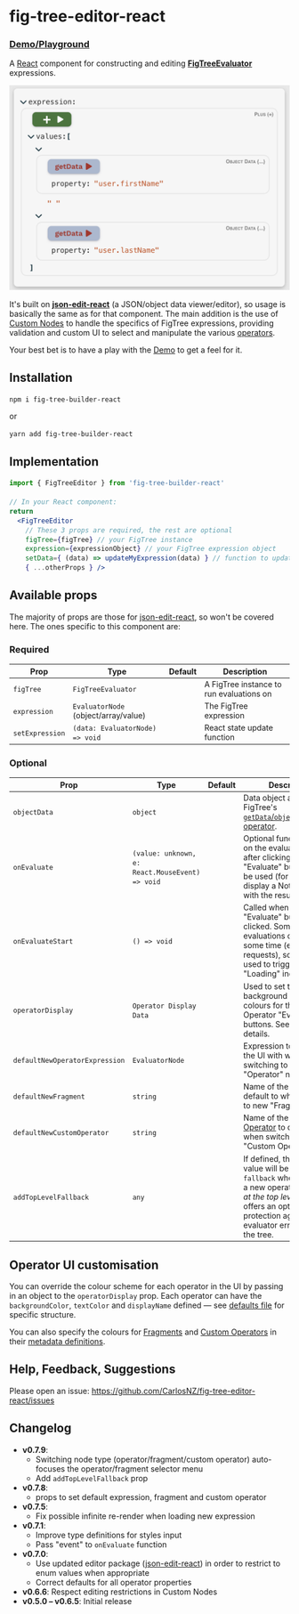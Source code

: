 # fig-tree-editor-react

### [Demo/Playground](https://carlosnz.github.io/fig-tree-evaluator/)

A [React](https://github.com/facebook/react) component for constructing and editing [**FigTreeEvaluator**](https://github.com/CarlosNZ/fig-tree-evaluator) expressions.

<img src="images/fig-tree-basic-view.png" width="621" title="Screenshot"/>

It's built on [**json-edit-react**](https://carlosnz.github.io/json-edit-react/) (a JSON/object data viewer/editor), so usage is basically the same as for that component. The main addition is the use of [Custom Nodes](https://github.com/CarlosNZ/json-edit-react?tab=readme-ov-file#custom-nodes) to handle the specifics of FigTree expressions, providing validation and custom UI to select and manipulate the various [operators](https://github.com/CarlosNZ/fig-tree-evaluator?tab=readme-ov-file#operator-reference).

Your best bet is to have a play with the [Demo](https://carlosnz.github.io/fig-tree-evaluator/) to get a feel for it.


## Installation

`npm i fig-tree-builder-react`

or 

`yarn add fig-tree-builder-react`

## Implementation

```jsx
import { FigTreeEditor } from 'fig-tree-builder-react'

// In your React component:
return 
  <FigTreeEditor
    // These 3 props are required, the rest are optional
    figTree={figTree} // your FigTree instance
    expression={expressionObject} // your FigTree expression object
    setData={ (data) => updateMyExpression(data) } // function to update your expression object
    { ...otherProps } />
```

## Available props

The majority of props are those for [json-edit-react](https://carlosnz.github.io/json-edit-react/), so won't be covered here. The ones specific to this component are:

### Required

| Prop            | Type                                     | Default | Description                              |
| --------------- | ---------------------------------------- | ------- | ---------------------------------------- |
| `figTree`       | `FigTreeEvaluator`                       |         | A FigTree instance to run evaluations on |
| `expression`    | `EvaluatorNode`</br>(object/array/value) |         | The FigTree expression                   |
| `setExpression` | `(data: EvaluatorNode) => void`          |         | React state update function              |

### Optional

| Prop                           | Type                                            | Default | Description                                                                                                                                                                                                             |
| ------------------------------ | ----------------------------------------------- | ------- | ----------------------------------------------------------------------------------------------------------------------------------------------------------------------------------------------------------------------- |
| `objectData`                   | `object`                                        |         | Data object accessed by FigTree's [`getData`/`objectProperties` operator](https://github.com/CarlosNZ/fig-tree-evaluator?tab=readme-ov-file#object_properties).                                                         |  |
| `onEvaluate`                   | `(value: unknown, e: React.MouseEvent) => void` |         | Optional function to call on the evaluated result after clicking one of the "Evaluate" buttons. Can be used (for example) to display a Notification with the result.                                                    |
| `onEvaluateStart`              | `() => void`                                    |         | Called when an "Evaluate" button is clicked. Some evaluations can take some time (e.g. network requests), so this can be used to trigger a "Loading" indicator.                                                         |
| `operatorDisplay`              | `Operator Display Data`                         |         | Used to set the background and text colours for the various Operator "Evaluate" buttons. See [below] for details.                                                                                                       |  |
| `defaultNewOperatorExpression` | `EvaluatorNode`                                 |         | Expression to populate the UI with when switching to a new "Operator" node                                                                                                                                              |  |
| `defaultNewFragment`           | `string`                                        |         | Name of the [Fragment](https://github.com/CarlosNZ/fig-tree-evaluator?#fragments) to default to when switching to new "Fragment" node                                                                                   |  |
| `defaultNewCustomOperator`     | `string`                                        |         | Name of the [Custom Operator](https://github.com/CarlosNZ/fig-tree-evaluator?#custom-functionsoperators) to default to when switching to new "Custom Operator" node                                                     |  |
| `addTopLevelFallback`          | `any`                                           |         | If defined, the specified value will be inserted as a `fallback` when selecting a new operator/fragment *at the top level only*. This offers an option to ensure protection against evaluator errors lower in the tree. |  |


## Operator UI customisation

You can override the colour scheme for each operator in the UI by passing in an object to the `operatorDisplay` prop. Each operator can have the `backgroundColor`, `textColor` and `displayName` defined — see [defaults file](https://github.com/CarlosNZ/fig-tree-editor-react/blob/main/src/operatorDisplay.ts) for specific structure.

You can also specify the colours for [Fragments](https://github.com/CarlosNZ/fig-tree-evaluator?tab=readme-ov-file#fragments) and [Custom Operators](https://github.com/CarlosNZ/fig-tree-evaluator?tab=readme-ov-file#custom-operators) in their [metadata definitions](https://github.com/CarlosNZ/fig-tree-evaluator?tab=readme-ov-file#metadata).

## Help, Feedback, Suggestions

Please open an issue: https://github.com/CarlosNZ/fig-tree-editor-react/issues


## Changelog

- **v0.7.9**:
  - Switching node type (operator/fragment/custom operator) auto-focuses the operator/fragment selector menu
  - Add `addTopLevelFallback` prop
- **v0.7.8**:
  - props to set default expression, fragment and custom operator
- **v0.7.5**:
  - Fix possible infinite re-render when loading new expression
- **v0.7.1**:
  - Improve type definitions for styles input
  - Pass "event" to `onEvaluate` function
- **v0.7.0**:
  - Use updated editor package ([json-edit-react](https://carlosnz.github.io/json-edit-react/)) in order to restrict to enum values when appropriate
  - Correct defaults for all operator properties
- **v0.6.6**: Respect editing restrictions in Custom Nodes
- **v0.5.0 – v0.6.5**: Initial release

